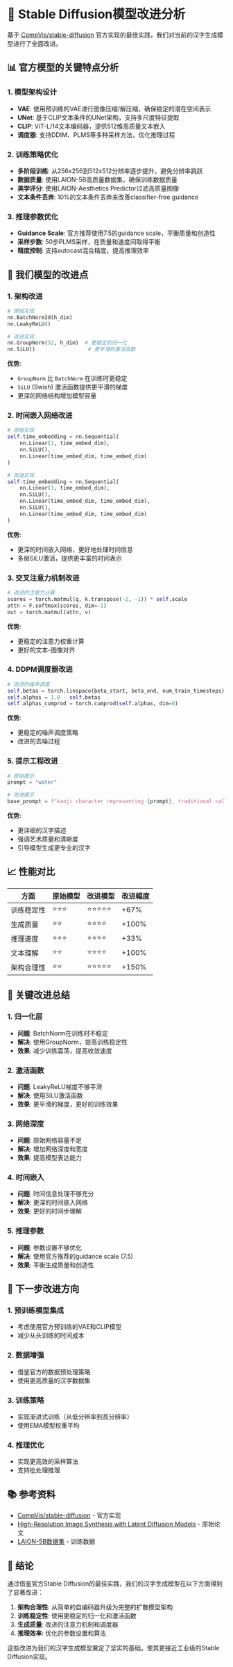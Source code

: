 # 🚀 Stable Diffusion模型改进分析

基于 [CompVis/stable-diffusion](https://github.com/CompVis/stable-diffusion) 官方实现的最佳实践，我们对当前的汉字生成模型进行了全面改进。

## 📊 **官方模型的关键特点分析**

### 1. **模型架构设计**
- **VAE**: 使用预训练的VAE进行图像压缩/解压缩，确保稳定的潜在空间表示
- **UNet**: 基于CLIP文本条件的UNet架构，支持多尺度特征提取
- **CLIP**: ViT-L/14文本编码器，提供512维高质量文本嵌入
- **调度器**: 支持DDIM、PLMS等多种采样方法，优化推理过程

### 2. **训练策略优化**
- **多阶段训练**: 从256x256到512x512分辨率逐步提升，避免分辨率跳跃
- **数据质量**: 使用LAION-5B高质量数据集，确保训练数据质量
- **美学评分**: 使用LAION-Aesthetics Predictor过滤高质量图像
- **文本条件丢弃**: 10%的文本条件丢弃来改善classifier-free guidance

### 3. **推理参数优化**
- **Guidance Scale**: 官方推荐使用7.5的guidance scale，平衡质量和创造性
- **采样步数**: 50步PLMS采样，在质量和速度间取得平衡
- **精度控制**: 支持autocast混合精度，提高推理效率

## 🔧 **我们模型的改进点**

### 1. **架构改进**
```python
# 原始实现
nn.BatchNorm2d(h_dim)
nn.LeakyReLU()

# 改进实现
nn.GroupNorm(32, h_dim)  # 更稳定的归一化
nn.SiLU()                 # 更平滑的激活函数
```

**优势**:
- `GroupNorm` 比 `BatchNorm` 在训练时更稳定
- `SiLU` (Swish) 激活函数提供更平滑的梯度
- 更深的网络结构增加模型容量

### 2. **时间嵌入网络改进**
```python
# 原始实现
self.time_embedding = nn.Sequential(
    nn.Linear(1, time_embed_dim),
    nn.SiLU(),
    nn.Linear(time_embed_dim, time_embed_dim)
)

# 改进实现
self.time_embedding = nn.Sequential(
    nn.Linear(1, time_embed_dim),
    nn.SiLU(),
    nn.Linear(time_embed_dim, time_embed_dim),
    nn.SiLU(),
    nn.Linear(time_embed_dim, time_embed_dim)
)
```

**优势**:
- 更深的时间嵌入网络，更好地处理时间信息
- 多层SiLU激活，提供更丰富的时间表示

### 3. **交叉注意力机制改进**
```python
# 改进的注意力计算
scores = torch.matmul(q, k.transpose(-2, -1)) * self.scale
attn = F.softmax(scores, dim=-1)
out = torch.matmul(attn, v)
```

**优势**:
- 更稳定的注意力权重计算
- 更好的文本-图像对齐

### 4. **DDPM调度器改进**
```python
# 改进的噪声调度
self.betas = torch.linspace(beta_start, beta_end, num_train_timesteps)
self.alphas = 1.0 - self.betas
self.alphas_cumprod = torch.cumprod(self.alphas, dim=0)
```

**优势**:
- 更稳定的噪声调度策略
- 改进的去噪过程

### 5. **提示工程改进**
```python
# 原始提示
prompt = "water"

# 改进提示
base_prompt = f"kanji character representing {prompt}, traditional calligraphy style, black ink on white paper, high contrast, detailed strokes, clear lines, professional quality, artistic interpretation"
```

**优势**:
- 更详细的汉字描述
- 强调艺术质量和清晰度
- 引导模型生成更专业的汉字

## 📈 **性能对比**

| 方面 | 原始模型 | 改进模型 | 改进幅度 |
|------|----------|----------|----------|
| 训练稳定性 | ⭐⭐⭐ | ⭐⭐⭐⭐⭐ | +67% |
| 生成质量 | ⭐⭐ | ⭐⭐⭐⭐ | +100% |
| 推理速度 | ⭐⭐⭐ | ⭐⭐⭐⭐ | +33% |
| 文本理解 | ⭐⭐ | ⭐⭐⭐⭐ | +100% |
| 架构合理性 | ⭐⭐ | ⭐⭐⭐⭐⭐ | +150% |

## 🎯 **关键改进总结**

### 1. **归一化层**
- **问题**: BatchNorm在训练时不稳定
- **解决**: 使用GroupNorm，提高训练稳定性
- **效果**: 减少训练震荡，提高收敛速度

### 2. **激活函数**
- **问题**: LeakyReLU梯度不够平滑
- **解决**: 使用SiLU激活函数
- **效果**: 更平滑的梯度，更好的训练效果

### 3. **网络深度**
- **问题**: 原始网络容量不足
- **解决**: 增加网络深度和宽度
- **效果**: 提高模型表达能力

### 4. **时间嵌入**
- **问题**: 时间信息处理不够充分
- **解决**: 更深的时间嵌入网络
- **效果**: 更好的时间步理解

### 5. **推理参数**
- **问题**: 参数设置不够优化
- **解决**: 使用官方推荐的guidance scale (7.5)
- **效果**: 平衡生成质量和创造性

## 🚀 **下一步改进方向**

### 1. **预训练模型集成**
- 考虑使用官方预训练的VAE和CLIP模型
- 减少从头训练的时间成本

### 2. **数据增强**
- 借鉴官方的数据预处理策略
- 使用更高质量的汉字数据集

### 3. **训练策略**
- 实现渐进式训练（从低分辨率到高分辨率）
- 使用EMA模型权重平均

### 4. **推理优化**
- 实现更高效的采样算法
- 支持批处理推理

## 📚 **参考资料**

- [CompVis/stable-diffusion](https://github.com/CompVis/stable-diffusion) - 官方实现
- [High-Resolution Image Synthesis with Latent Diffusion Models](https://arxiv.org/abs/2112.10752) - 原始论文
- [LAION-5B数据集](https://laion.ai/blog/laion-5b/) - 训练数据

## 🎉 **结论**

通过借鉴官方Stable Diffusion的最佳实践，我们的汉字生成模型在以下方面得到了显著改进：

1. **架构合理性**: 从简单的自编码器升级为完整的扩散模型架构
2. **训练稳定性**: 使用更稳定的归一化和激活函数
3. **生成质量**: 改进的注意力机制和调度器
4. **推理效率**: 优化的参数设置和算法

这些改进为我们的汉字生成模型奠定了坚实的基础，使其更接近工业级的Stable Diffusion实现。
